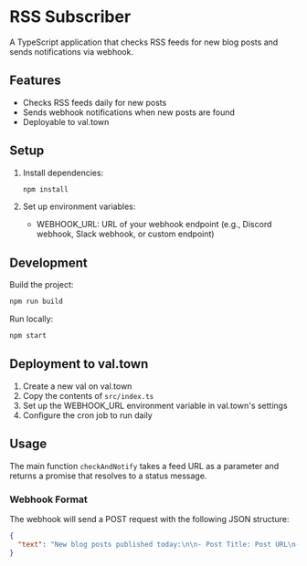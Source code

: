 # RSS Subscriber

A TypeScript application that checks RSS feeds for new blog posts and sends notifications via webhook.

## Features

- Checks RSS feeds daily for new posts
- Sends webhook notifications when new posts are found
- Deployable to val.town

## Setup

1. Install dependencies:

    ```bash
    npm install
    ```

2. Set up environment variables:

   - WEBHOOK_URL: URL of your webhook endpoint (e.g., Discord webhook, Slack webhook, or custom endpoint)

## Development

Build the project:

```bash
npm run build
```

Run locally:

```bash
npm start
```

## Deployment to val.town

1. Create a new val on val.town
2. Copy the contents of `src/index.ts`
3. Set up the WEBHOOK_URL environment variable in val.town's settings
4. Configure the cron job to run daily

## Usage

The main function `checkAndNotify` takes a feed URL as a parameter and returns a promise that resolves to a status message.

### Webhook Format

The webhook will send a POST request with the following JSON structure:

```json
{
  "text": "New blog posts published today:\n\n- Post Title: Post URL\n- Another Post: Another URL"
}
```
